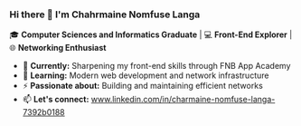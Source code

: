 ### Hi there 👋 I'm Chahrmaine Nomfuse Langa  

🎓 **Computer Sciences and Informatics Graduate** | 💻 **Front-End Explorer** | 🌐 **Networking Enthusiast**  

- 🔭 **Currently:** Sharpening my front-end skills through FNB App Academy  
- 🌱 **Learning:** Modern web development and network infrastructure  
- ⚡ **Passionate about:** Building and maintaining efficient networks  
- 📫 **Let's connect:** www.linkedin.com/in/charmaine-nomfuse-langa-7392b0188  
